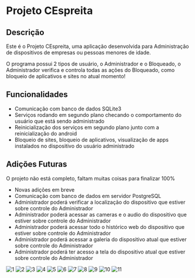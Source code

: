 # Projeto CEspreita

## Descrição
Este é o Projeto CEspreita, uma aplicação desenvolvida para Administração de dispositivos de empresas ou pessoas menores de idade.

O programa possui 2 tipos de usuário, o Administrador e o Bloqueado, o Administrador verifica e controla todas as ações do Bloqueado, como bloqueio de aplicativos e sites no atual momento!

## Funcionalidades
- Comunicação com banco de dados SQLite3
- Serviços rodando em segundo plano checando o comportamento do usuário que está sendo administrado
- Reinicialização dos serviços em segundo plano junto com a reinicialização do android
- Bloqueio de sites, bloqueio de aplicativos, visualização de apps instalados no dispositivo do usuário administrado

## Adições Futuras
O projeto não está completo, faltam muitas coisas para finalizar 100%

* Novas adições em breve
* Comunicação com banco de dados em servidor PostgreSQL
* Administrador poderá verificar a localização do dispositivo que estiver sobre controle do Administrador
* Administrador poderá acessar as cameras e o audio do dispositivo que estiver sobre controle do Administrador
* Administrador poderá acessar todo o histórico web do dispositivo que estiver sobre controle do Administrador
* Administrador poderá acessar a galeria do dispositivo atual que estiver sobre controle do Administrador
* Administrador poderá ter acesso a tela do dispositivo atual que estiver sobre controle do Administrador













![1](https://imgbb.host/images/sZ6wq.jpeg)
![2](https://imgbb.host/images/sZ7Ri.jpeg)
![3](https://imgbb.host/images/sZLPV.jpeg)
![4](https://imgbb.host/images/sZbLP.jpeg)
![5](https://imgbb.host/images/sZ8pb.jpeg)
![6](https://imgbb.host/images/sZme7.jpeg)
![7](https://imgbb.host/images/sZtIu.jpeg)
![8](https://imgbb.host/images/sZVgB.jpeg)
![9](https://imgbb.host/images/sZTVr.jpeg)
![10](https://imgbb.host/images/sZnxz.jpeg)
![11](https://imgbb.host/images/sZS3K.jpeg)
